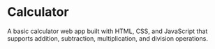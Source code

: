 # Calculator
A basic calculator web app built with HTML, CSS, and JavaScript that supports addition, subtraction, multiplication, and division operations.
